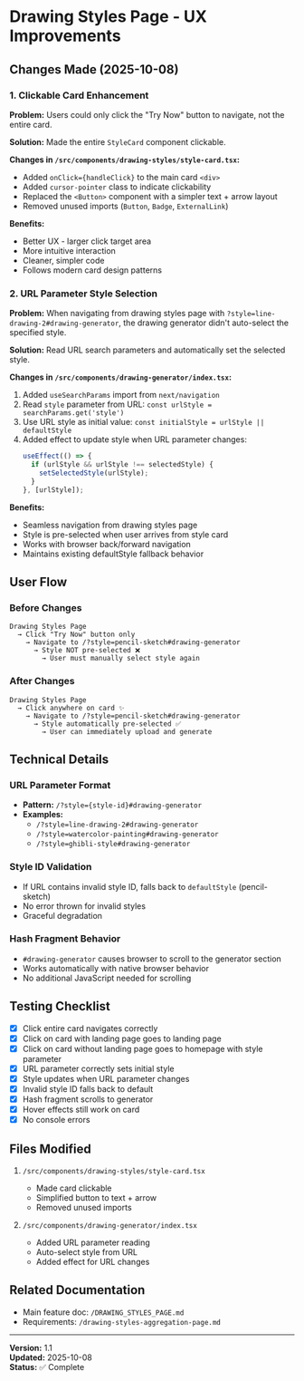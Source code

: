 # Drawing Styles Page - UX Improvements

## Changes Made (2025-10-08)

### 1. Clickable Card Enhancement

**Problem:** Users could only click the "Try Now" button to navigate, not the entire card.

**Solution:** Made the entire `StyleCard` component clickable.

**Changes in `/src/components/drawing-styles/style-card.tsx`:**
- Added `onClick={handleClick}` to the main card `<div>`
- Added `cursor-pointer` class to indicate clickability
- Replaced the `<Button>` component with a simpler text + arrow layout
- Removed unused imports (`Button`, `Badge`, `ExternalLink`)

**Benefits:**
- Better UX - larger click target area
- More intuitive interaction
- Cleaner, simpler code
- Follows modern card design patterns

### 2. URL Parameter Style Selection

**Problem:** When navigating from drawing styles page with `?style=line-drawing-2#drawing-generator`, the drawing generator didn't auto-select the specified style.

**Solution:** Read URL search parameters and automatically set the selected style.

**Changes in `/src/components/drawing-generator/index.tsx`:**
1. Added `useSearchParams` import from `next/navigation`
2. Read `style` parameter from URL: `const urlStyle = searchParams.get('style')`
3. Use URL style as initial value: `const initialStyle = urlStyle || defaultStyle`
4. Added effect to update style when URL parameter changes:
   ```typescript
   useEffect(() => {
     if (urlStyle && urlStyle !== selectedStyle) {
       setSelectedStyle(urlStyle);
     }
   }, [urlStyle]);
   ```

**Benefits:**
- Seamless navigation from drawing styles page
- Style is pre-selected when user arrives from style card
- Works with browser back/forward navigation
- Maintains existing defaultStyle fallback behavior

## User Flow

### Before Changes
```
Drawing Styles Page
  → Click "Try Now" button only
    → Navigate to /?style=pencil-sketch#drawing-generator
      → Style NOT pre-selected ❌
        → User must manually select style again
```

### After Changes
```
Drawing Styles Page
  → Click anywhere on card ✨
    → Navigate to /?style=pencil-sketch#drawing-generator
      → Style automatically pre-selected ✅
        → User can immediately upload and generate
```

## Technical Details

### URL Parameter Format
- **Pattern:** `/?style={style-id}#drawing-generator`
- **Examples:**
  - `/?style=line-drawing-2#drawing-generator`
  - `/?style=watercolor-painting#drawing-generator`
  - `/?style=ghibli-style#drawing-generator`

### Style ID Validation
- If URL contains invalid style ID, falls back to `defaultStyle` (pencil-sketch)
- No error thrown for invalid styles
- Graceful degradation

### Hash Fragment Behavior
- `#drawing-generator` causes browser to scroll to the generator section
- Works automatically with native browser behavior
- No additional JavaScript needed for scrolling

## Testing Checklist

- [x] Click entire card navigates correctly
- [x] Click on card with landing page goes to landing page
- [x] Click on card without landing page goes to homepage with style parameter
- [x] URL parameter correctly sets initial style
- [x] Style updates when URL parameter changes
- [x] Invalid style ID falls back to default
- [x] Hash fragment scrolls to generator
- [x] Hover effects still work on card
- [x] No console errors

## Files Modified

1. `/src/components/drawing-styles/style-card.tsx`
   - Made card clickable
   - Simplified button to text + arrow
   - Removed unused imports

2. `/src/components/drawing-generator/index.tsx`
   - Added URL parameter reading
   - Auto-select style from URL
   - Added effect for URL changes

## Related Documentation

- Main feature doc: `/DRAWING_STYLES_PAGE.md`
- Requirements: `/drawing-styles-aggregation-page.md`

---

**Version:** 1.1  
**Updated:** 2025-10-08  
**Status:** ✅ Complete
